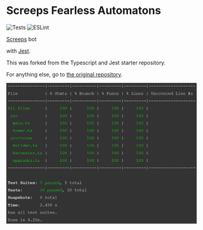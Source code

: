 # Screeps Fearless Automatons

![Tests](https://github.com/eduter/screeps-typescript-jest-starter/workflows/Tests/badge.svg)
![ESLint](https://github.com/eduter/screeps-typescript-jest-starter/workflows/ESLint/badge.svg)

[Screeps](https://screeps.com/) bot

with [Jest](https://jestjs.io/).

This was forked from the Typescript and Jest starter repository.

For anything else, go to [the original repository](https://github.com/screepers/screeps-typescript-starter).

![Test coverage result](coverage.png)
